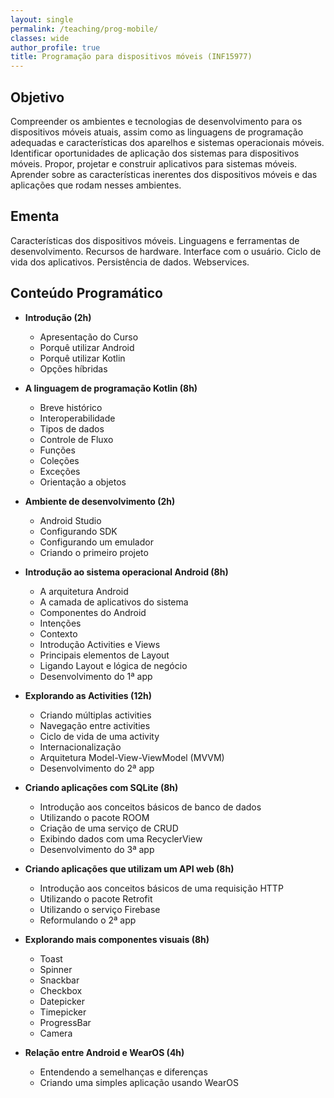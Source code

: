 ```yaml
---
layout: single
permalink: /teaching/prog-mobile/
classes: wide
author_profile: true
title: Programação para dispositivos móveis (INF15977)
---
```



## Objetivo
Compreender os ambientes e tecnologias de desenvolvimento para os dispositivos móveis atuais, assim como as linguagens de programação adequadas e características dos aparelhos e sistemas operacionais móveis. Identificar oportunidades de aplicação dos sistemas para dispositivos móveis. Propor, projetar e construir aplicativos para sistemas móveis. Aprender sobre as características inerentes dos dispositivos móveis e das aplicações que rodam nesses ambientes.


## Ementa
Características dos dispositivos móveis. Linguagens e ferramentas de desenvolvimento. Recursos de hardware. Interface com o usuário. Ciclo de vida dos aplicativos. Persistência de dados. Webservices.



## Conteúdo Programático

- **Introdução (2h)**
	- Apresentação do Curso
	- Porquê utilizar Android
	- Porquê utilizar Kotlin
	- Opções híbridas

- **A linguagem de programação Kotlin (8h)**
	- Breve histórico
	- Interoperabilidade 
	- Tipos de dados
	- Controle de Fluxo
	- Funções
	- Coleções
	- Exceções
	- Orientação a objetos

- **Ambiente de desenvolvimento (2h)**
	- Android Studio
	- Configurando SDK
	- Configurando um emulador
	- Criando o primeiro projeto

- **Introdução ao sistema operacional Android (8h)**
	- A arquitetura Android
	- A camada de aplicativos do sistema
	- Componentes do Android
	- Intenções
	- Contexto
	- Introdução Activities e Views
	- Principais elementos de Layout
	- Ligando Layout e lógica de negócio
	- Desenvolvimento do 1ª app

- **Explorando as Activities (12h)**
	- Criando múltiplas activities
	- Navegação entre activities
	- Ciclo de vida de uma activity
	- Internacionalização
	- Arquitetura Model-View-ViewModel (MVVM)
	- Desenvolvimento do 2ª app

- **Criando aplicações com SQLite (8h)**
	- Introdução aos conceitos básicos de banco de dados
	- Utilizando o pacote ROOM
	- Criação de uma serviço de CRUD
	- Exibindo dados com uma RecyclerView
	- Desenvolvimento do 3ª app

- **Criando aplicações que utilizam um API web (8h)**
	- Introdução aos conceitos básicos de uma requisição HTTP
	- Utilizando o pacote Retrofit
	- Utilizando o serviço Firebase
	- Reformulando o 2ª app

- **Explorando mais componentes visuais (8h)**
	- Toast
	- Spinner
	- Snackbar
	- Checkbox
	- Datepicker
	- Timepicker
	- ProgressBar
	- Camera

- **Relação entre Android e WearOS (4h)**
	- Entendendo a semelhanças e diferenças
	- Criando uma simples aplicação usando WearOS
